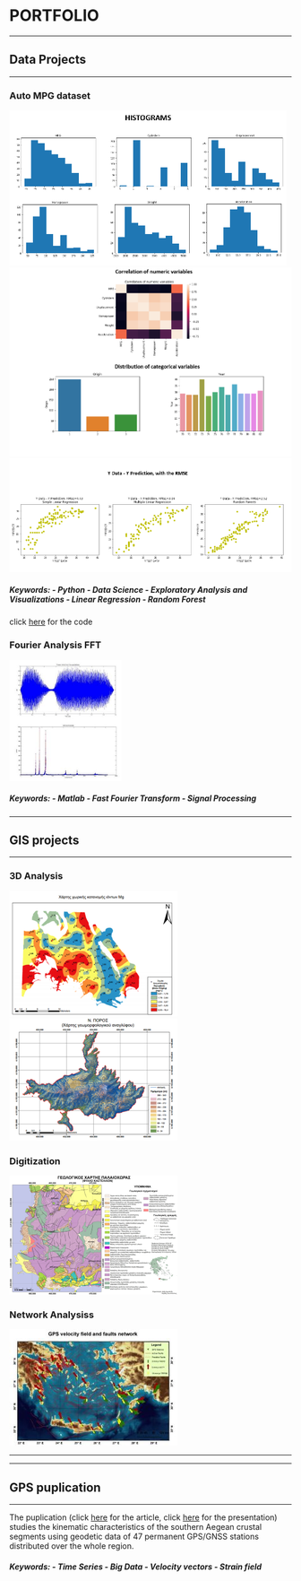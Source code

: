 # PORTFOLIO


---
## Data Projects
---

### Auto MPG dataset

<img src="https://github.com/ChDoxa/Portfolio-Chrysa-Doxa/blob/master/images/HISTS.png?raw=true"/>
<img src="https://github.com/ChDoxa/Portfolio-Chrysa-Doxa/blob/master/images/categorical.png?raw=true"/>
<img src="https://github.com/ChDoxa/Portfolio-Chrysa-Doxa/blob/master/images/rmse.png?raw=true"/>
<h5>Keywords:
- Python
- Data Science
- Exploratory Analysis and Visualizations
- Linear Regression
- Random Forest</h5>

click [here](https://github.com/ChDoxa/DS_cars/commits?author=ChDoxa) for the code 

### Fourier Analysis FFT

<img src="https://github.com/ChDoxa/Portfolio-Chrysa-Doxa/blob/master/images/FFT.png?raw=true"/>

<h5>Keywords:
- Matlab
- Fast Fourier Transform
- Signal Processing</h5>

---
## GIS projects
---

### 3D Analysis
<img src="https://github.com/ChDoxa/Portfolio-Chrysa-Doxa/blob/master/images/pf_3Danalysis2.png?raw=true"/>
<img src="https://github.com/ChDoxa/Portfolio-Chrysa-Doxa/blob/master/images/pf_3Danalysis(TIN)2.png?raw=true"/>


### Digitization
<img src="https://github.com/ChDoxa/Portfolio-Chrysa-Doxa/blob/master/images/pf_digitization2.png?raw=true"/>


### Network Analysiss
 <img src="https://github.com/ChDoxa/Portfolio-Chrysa-Doxa/blob/master/images/pf_NetworkAnalysis2.jpg?raw=true"/>


---

---
## GPS puplication
---

The puplication (click [here](http://users.uoa.gr/~atzanis/Abstracts/Contemporary_Kinematics_of_South_Aegean.pdf) for the article, click [here](https://presentations.copernicus.org/EGU2020/EGU2020-7656_presentation.pdf) for the presentation) studies the kinematic characteristics of the southern Aegean crustal segments using geodetic data of 47 permanent GPS/GNSS stations distributed over the whole region.
<h5>Keywords:
- Time Series
- Big Data
- Velocity vectors
- Strain field </h5>



